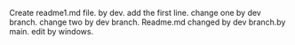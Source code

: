 Create readme1.md file. by dev.
add the first line.
change one by dev branch.
change two by dev branch.
Readme.md changed by dev branch.by main.
edit by windows.
